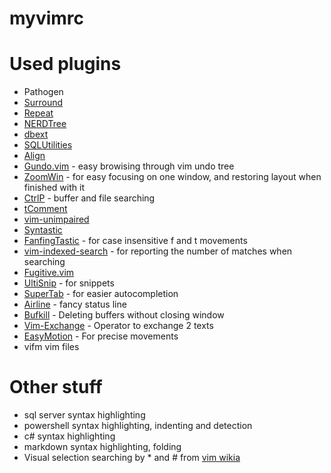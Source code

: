 myvimrc
=======

# Used plugins

* Pathogen
* [Surround](https://github.com/tpope/vim-surround.git)
* [Repeat](https://github.com/tpope/vim-repeat.git)
* [NERDTree](https://github.com/scrooloose/nerdtree.git)
* [dbext](https://github.com/vim-scripts/dbext.vim.git)
* [SQLUtilities](https://github.com/jphustman/SQLUtilities.git)
* [Align](https://github.com/vim-scripts/Align.git)
* [Gundo.vim](https://github.com/sjl/gundo.vim.git) - easy browising through vim undo tree
* [ZoomWin](https://github.com/dr-chip-vim-scripts/ZoomWin.git) - for easy focusing on one window, and restoring layout when finished with it
* [CtrlP](https://github.com/kien/ctrlp.vim.git) - buffer and file searching
* [tComment](https://github.com/tomtom/tcomment_vim.git)
* [vim-unimpaired](https://github.com/tpope/vim-unimpaired.git)
* [Syntastic](https://github.com/scrooloose/syntastic.git)
* [FanfingTastic](https://github.com/dahu/vim-fanfingtastic.git) - for case insensitive f and t movements
* [vim-indexed-search](https://github.com/henrik/vim-indexed-search) - for reporting the number of matches when searching
* [Fugitive.vim](https://github.com/tpope/vim-fugitive.git)
* [UltiSnip](https://github.com/sirver/UltiSnips) - for snippets
* [SuperTab](https://github.com/ervandew/supertab) - for easier autocompletion
* [Airline](https://github.com/bling/vim-airline) - fancy status line
* [Bufkill](https://github.com/blueyed/bufkill.vim) - Deleting buffers without closing window
* [Vim-Exchange](https://github.com/tommcdo/vim-exchange) - Operator to exchange 2 texts
* [EasyMotion](https://github.com/Lokaltog/vim-easymotion) - For precise movements
* vifm vim files

# Other stuff

* sql server syntax highlighting
* powershell syntax highlighting, indenting and detection
* c# syntax highlighting
* markdown syntax highlighting, folding
* Visual selection searching by * and # from [vim wikia](http://vim.wikia.com/wiki/VimTip171)
